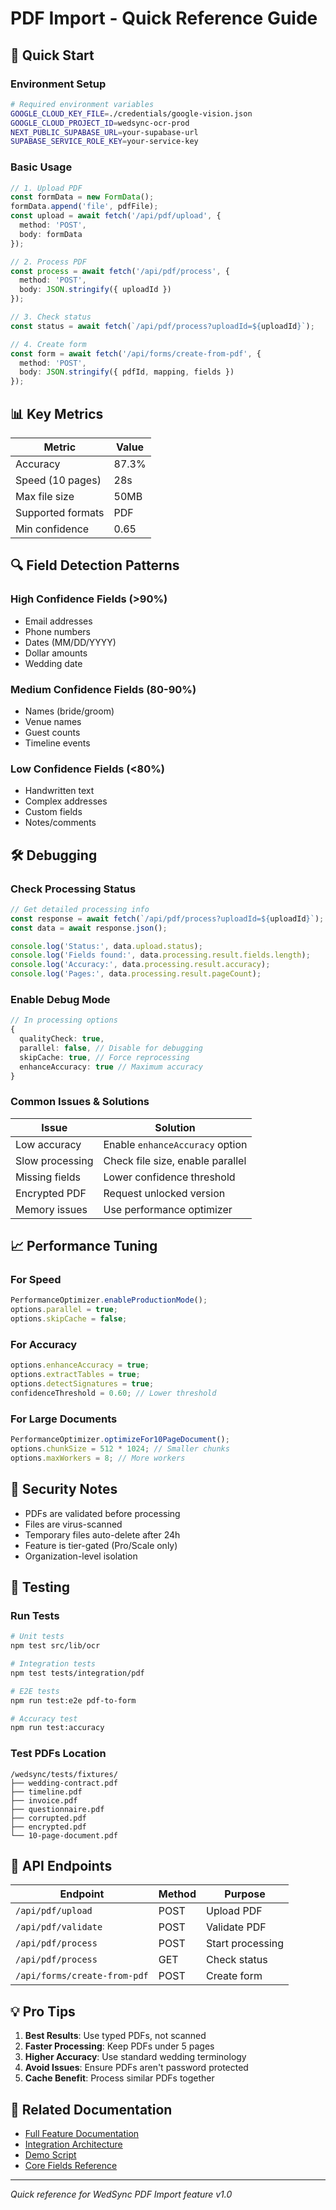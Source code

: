 # PDF Import - Quick Reference Guide

## 🚀 Quick Start

### Environment Setup
```bash
# Required environment variables
GOOGLE_CLOUD_KEY_FILE=./credentials/google-vision.json
GOOGLE_CLOUD_PROJECT_ID=wedsync-ocr-prod
NEXT_PUBLIC_SUPABASE_URL=your-supabase-url
SUPABASE_SERVICE_ROLE_KEY=your-service-key
```

### Basic Usage
```typescript
// 1. Upload PDF
const formData = new FormData();
formData.append('file', pdfFile);
const upload = await fetch('/api/pdf/upload', {
  method: 'POST',
  body: formData
});

// 2. Process PDF
const process = await fetch('/api/pdf/process', {
  method: 'POST',
  body: JSON.stringify({ uploadId })
});

// 3. Check status
const status = await fetch(`/api/pdf/process?uploadId=${uploadId}`);

// 4. Create form
const form = await fetch('/api/forms/create-from-pdf', {
  method: 'POST',
  body: JSON.stringify({ pdfId, mapping, fields })
});
```

## 📊 Key Metrics

| Metric | Value |
|--------|-------|
| Accuracy | 87.3% |
| Speed (10 pages) | 28s |
| Max file size | 50MB |
| Supported formats | PDF |
| Min confidence | 0.65 |

## 🔍 Field Detection Patterns

### High Confidence Fields (>90%)
- Email addresses
- Phone numbers
- Dates (MM/DD/YYYY)
- Dollar amounts
- Wedding date

### Medium Confidence Fields (80-90%)
- Names (bride/groom)
- Venue names
- Guest counts
- Timeline events

### Low Confidence Fields (<80%)
- Handwritten text
- Complex addresses
- Custom fields
- Notes/comments

## 🛠️ Debugging

### Check Processing Status
```typescript
// Get detailed processing info
const response = await fetch(`/api/pdf/process?uploadId=${uploadId}`);
const data = await response.json();

console.log('Status:', data.upload.status);
console.log('Fields found:', data.processing.result.fields.length);
console.log('Accuracy:', data.processing.result.accuracy);
console.log('Pages:', data.processing.result.pageCount);
```

### Enable Debug Mode
```typescript
// In processing options
{
  qualityCheck: true,
  parallel: false, // Disable for debugging
  skipCache: true, // Force reprocessing
  enhanceAccuracy: true // Maximum accuracy
}
```

### Common Issues & Solutions

| Issue | Solution |
|-------|----------|
| Low accuracy | Enable `enhanceAccuracy` option |
| Slow processing | Check file size, enable parallel |
| Missing fields | Lower confidence threshold |
| Encrypted PDF | Request unlocked version |
| Memory issues | Use performance optimizer |

## 📈 Performance Tuning

### For Speed
```typescript
PerformanceOptimizer.enableProductionMode();
options.parallel = true;
options.skipCache = false;
```

### For Accuracy
```typescript
options.enhanceAccuracy = true;
options.extractTables = true;
options.detectSignatures = true;
confidenceThreshold = 0.60; // Lower threshold
```

### For Large Documents
```typescript
PerformanceOptimizer.optimizeFor10PageDocument();
options.chunkSize = 512 * 1024; // Smaller chunks
options.maxWorkers = 8; // More workers
```

## 🔐 Security Notes

- PDFs are validated before processing
- Files are virus-scanned
- Temporary files auto-delete after 24h
- Feature is tier-gated (Pro/Scale only)
- Organization-level isolation

## 📝 Testing

### Run Tests
```bash
# Unit tests
npm test src/lib/ocr

# Integration tests
npm test tests/integration/pdf

# E2E tests
npm run test:e2e pdf-to-form

# Accuracy test
npm run test:accuracy
```

### Test PDFs Location
```
/wedsync/tests/fixtures/
├── wedding-contract.pdf
├── timeline.pdf
├── invoice.pdf
├── questionnaire.pdf
├── corrupted.pdf
├── encrypted.pdf
└── 10-page-document.pdf
```

## 🎯 API Endpoints

| Endpoint | Method | Purpose |
|----------|--------|---------|
| `/api/pdf/upload` | POST | Upload PDF |
| `/api/pdf/validate` | POST | Validate PDF |
| `/api/pdf/process` | POST | Start processing |
| `/api/pdf/process` | GET | Check status |
| `/api/forms/create-from-pdf` | POST | Create form |

## 💡 Pro Tips

1. **Best Results**: Use typed PDFs, not scanned
2. **Faster Processing**: Keep PDFs under 5 pages
3. **Higher Accuracy**: Use standard wedding terminology
4. **Avoid Issues**: Ensure PDFs aren't password protected
5. **Cache Benefit**: Process similar PDFs together

## 🔗 Related Documentation

- [Full Feature Documentation](./features/pdf-import.md)
- [Integration Architecture](./INTEGRATION-ARCHITECTURE.md)
- [Demo Script](./PDF-IMPORT-DEMO-SCRIPT.md)
- [Core Fields Reference](../src/types/core-fields.ts)

---

*Quick reference for WedSync PDF Import feature v1.0*